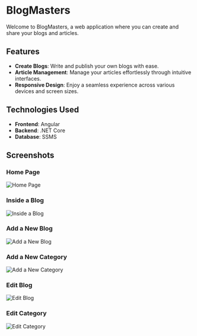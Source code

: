 # BlogMasters

Welcome to BlogMasters, a web application where you can create and share your blogs and articles.

## Features

- **Create Blogs**: Write and publish your own blogs with ease.
- **Article Management**: Manage your articles effortlessly through intuitive interfaces.
- **Responsive Design**: Enjoy a seamless experience across various devices and screen sizes.

## Technologies Used

- **Frontend**: Angular
- **Backend**: .NET Core
- **Database**: SSMS

## Screenshots

### Home Page

![Home Page](https://github.com/Rares5000/CV-Projects/assets/76045639/3cb8b1cf-602d-46a4-9fd1-a2157d282dd7)

### Inside a Blog

![Inside a Blog](https://github.com/Rares5000/CV-Projects/assets/76045639/4ad12b2b-fb42-4f19-bcb2-5f3c900d5812)

### Add a New Blog

![Add a New Blog](https://github.com/Rares5000/CV-Projects/assets/76045639/6bc9beab-4c48-45b4-96ad-fa63c4482b5f)

### Add a New Category

![Add a New Category](https://github.com/Rares5000/CV-Projects/assets/76045639/2bf64dc9-214b-417b-ace7-ccae97fc8745)

### Edit Blog

![Edit Blog](https://github.com/Rares5000/CV-Projects/assets/76045639/a9442543-6ec1-4bfe-a90f-5b041ed722a1)

### Edit Category

![Edit Category](https://github.com/Rares5000/CV-Projects/assets/76045639/735bc8ac-f6c0-4c8c-bf7c-8076fe09bdc8)




